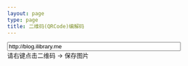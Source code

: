 ```yaml
---
layout: page
type: page
title: 二维码(QRCode)编解码
---
```

<input id="text" type="text" value="http://blog.ilibrary.me" style="width:80%" class="form-control" /><br />
<span class="badge badge-secondary">请右键点击二维码 -> 保存图片</span>
<div id="qrcode" style="width:300px; height:300px; margin-top:15px;"></div>

<!-- <button type="button" class="btn btn-primary glyphicon glyphicon-download" id='download'>Download</button> -->

<script type="text/javascript">

$(document).ready(function(){
    var qrcode = null;
function makeCode () {		
	let elText = $("#text").val();
	
	if (!elText) {
		alert("Input a text");
		$("#text").focus();
		return;
	}
    
$('#qrcode').empty()

setTimeout(function(){ // if no delay, there will be empty
    qrcode = $("#qrcode").qrcode({width: 64,height: 64,text: elText})}
    , 500);

}

makeCode();

$("#text").
	on("blur", function () {
		makeCode();
	}).
	on("keydown", function (e) {
		if (e.keyCode == 13) {
			makeCode();
		}
    });

// $("#download").click(function(){
//     var canvas = qrcode.find('canvas').get(0)//$("#qrcode > canvas").first();
//     var img    = canvas.toDataURL("image/png");
//     window.location = img
// })
}
)
</script>